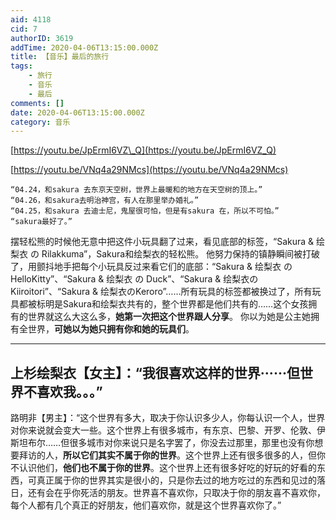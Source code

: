```yaml
---
aid: 4118
cid: 7
authorID: 3619
addTime: 2020-04-06T13:15:00.000Z
title: 【音乐】最后的旅行
tags:
    - 旅行
    - 音乐
    - 最后
comments: []
date: 2020-04-06T13:15:00.000Z
category: 音乐
---
```


[https://youtu.be/JpErmI6VZ\_Q](https://youtu.be/JpErmI6VZ_Q)

[https://youtu.be/VNq4a29NMcs](https://youtu.be/VNq4a29NMcs)

    “04.24，和sakura 去东京天空树，世界上最暖和的地方在天空树的顶上。”
    “04.26，和sakura去明治神宫，有人在那里举办婚礼。”
    “04.25，和sakura 去迪士尼，鬼屋很可怕，但是有sakura 在，所以不可怕。”
    “sakura最好了。”
    

摆轻松熊的时候他无意中把这件小玩具翻了过来，看见底部的标签，“Sakura & 绘梨衣 の Rilakkuma”，Sakura和绘梨衣的轻松熊。 他努力保持的镇静瞬间被打破了，用颤抖地手把每个小玩具反过来看它们的底部：“Sakura & 绘梨衣 の HelloKitty”、“Sakura & 绘梨衣 の Duck”、“Sakura & 绘梨衣のKiiroitori”、“Sakura & 绘梨衣のKeroro”……所有玩具的标签都被换过了，所有玩具都被标明是Sakura和绘梨衣共有的，整个世界都是他们共有的……这个女孩拥有的世界就这么大这么多，**她第一次把这个世界跟人分享**。 你以为她是公主她拥有全世界，**可她以为她只拥有你和她的玩具们**。

* * *

[](#%E4%B8%8A%E6%9D%89%E7%BB%98%E6%A2%A8%E8%A1%A3-%E5%A5%B3%E4%B8%BB-%E6%88%91%E5%BE%88%E5%96%9C%E6%AC%A2%E8%BF%99%E6%A0%B7%E7%9A%84%E4%B8%96%E7%95%8C-%E4%BD%86%E4%B8%96%E7%95%8C%E4%B8%8D%E5%96%9C%E6%AC%A2%E6%88%91)上杉绘梨衣【女主】：“我很喜欢这样的世界······但世界不喜欢我。。。”
------------------------------------------------------------------------------------------------------------------------------------------------------------------------------------------------------------------------------------------------------------

路明非【男主】：“这个世界有多大，取决于你认识多少人，你每认识一个人，世界对你来说就会变大一些。这个世界上有很多城市，有东京、巴黎、开罗、伦敦、伊斯坦布尔……但很多城市对你来说只是名字罢了，你没去过那里，那里也没有你想要拜访的人，**所以它们其实不属于你的世界**。这个世界上还有很多很多的人，但你不认识他们，**他们也不属于你的世界**。这个世界上还有很多好吃的好玩的好看的东西，可真正属于你的世界其实是很小的，只是你去过的地方吃过的东西和见过的落日，还有会在乎你死活的朋友。世界喜不喜欢你，只取决于你的朋友喜不喜欢你，每个人都有几个真正的好朋友，他们喜欢你，就是这个世界喜欢你了。”
